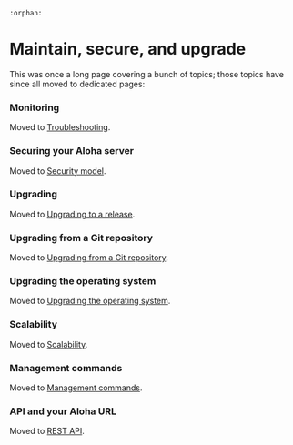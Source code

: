 ```{eval-rst}
:orphan:
```

# Maintain, secure, and upgrade

This was once a long page covering a bunch of topics; those topics
have since all moved to dedicated pages:

### Monitoring

Moved to [Troubleshooting](troubleshooting.md#monitoring).

### Securing your Aloha server

Moved to [Security model](security-model.md).

### Upgrading

Moved to [Upgrading to a release](upgrade-or-modify.md#upgrading-to-a-release).

### Upgrading from a Git repository

Moved to [Upgrading from a Git
repository](upgrade-or-modify.md#upgrading-from-a-git-repository).

### Upgrading the operating system

Moved to [Upgrading the operating
system](upgrade-or-modify.md#upgrading-the-operating-system).

### Scalability

Moved to [Scalability](requirements.md#scalability).

### Management commands

Moved to [Management commands](management-commands.md).

### API and your Aloha URL

Moved to [REST API](https://aloha.com/api/rest).
